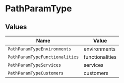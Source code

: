 # PathParamType


## Values

| Name                           | Value                          |
| ------------------------------ | ------------------------------ |
| `PathParamTypeEnvironments`    | environments                   |
| `PathParamTypeFunctionalities` | functionalities                |
| `PathParamTypeServices`        | services                       |
| `PathParamTypeCustomers`       | customers                      |